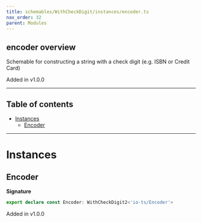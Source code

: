 ```yaml
---
title: schemables/WithCheckDigit/instances/encoder.ts
nav_order: 32
parent: Modules
---
```


## encoder overview

Schemable for constructing a string with a check digit (e.g. ISBN or Credit Card)

Added in v1.0.0

---

<h2 class="text-delta">Table of contents</h2>

- [Instances](#instances)
  - [Encoder](#encoder)

---

# Instances

## Encoder

**Signature**

```ts
export declare const Encoder: WithCheckDigit2<'io-ts/Encoder'>
```

Added in v1.0.0

